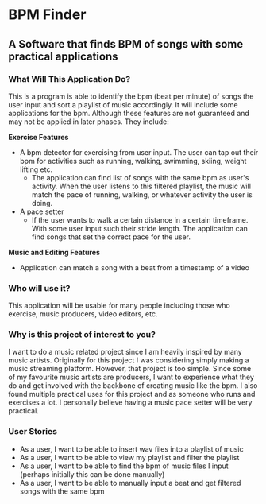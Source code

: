# BPM Finder

## A Software that finds BPM of songs with some practical applications

### What Will This Application Do?
This is a program is able to identify the bpm (beat per minute) of songs the user input and sort a playlist of music accordingly.
It will include some applications for the bpm. Although these features are not guaranteed and may not be applied in 
later phases. 
They include:

**Exercise Features**
- A bpm detector for exercising from user input. The user can tap out their bpm for activities such as running, walking,
swimming, skiing, weight lifting etc.
  - The application can find list of songs with the same bpm as user's activity. When the user listens to this filtered
  playlist, the music will match the pace of running, walking, or whatever activity the user is doing.
- A pace setter
  - If the user wants to walk a certain distance in a certain timeframe. With some user input such their stride length.
The application can find songs that set the correct pace for the user.
  
**Music and Editing Features**
- Application can match a song with a beat from a timestamp of a video

### Who will use it?
This application will be usable for many people including those who exercise, music producers, video editors, etc.

### Why is this project of interest to you?
I want to do a music related project since I am heavily inspired by many music artists. Originally for this project I was
considering simply making a music streaming platform. However, that project is too simple. Since some of my favourite music
artists are producers, I want to experience what they do and get involved with the backbone of creating music like the bpm.
I also found multiple practical uses for this project and as someone who runs and exercises a lot. I personally believe 
having a music pace setter will be very practical. 

### User Stories
- As a user, I want to be able to insert wav files into a playlist of music
- As a user, I want to be able to view my playlist and filter the playlist
- As a user, I want to be able to find the bpm of music files I input (perhaps initially this can be done manually)
- As a user, I want to be able to manually input a beat and get filtered songs with the same bpm
